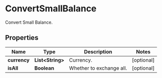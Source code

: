 
# ConvertSmallBalance

Convert Small Balance.

## Properties

Name | Type | Description | Notes
------------ | ------------- | ------------- | -------------
**currency** | **List&lt;String&gt;** | Currency. |  [optional]
**isAll** | **Boolean** | Whether to exchange all. |  [optional]

